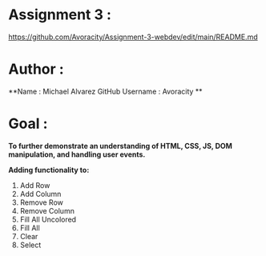 # Assignment 3 :
https://github.com/Avoracity/Assignment-3-webdev/edit/main/README.md

# Author :
**Name : Michael Alvarez
GitHub Username : Avoracity **

# Goal :

**To further demonstrate an understanding of 
HTML, CSS, JS, DOM manipulation, and handling user events.**

**Adding functionality to:**

  1. Add Row
  2. Add Column
  3. Remove Row
  4. Remove Column
  5. Fill All Uncolored
  6. Fill All
  7. Clear
  8. Select
